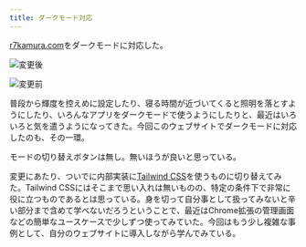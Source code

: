 ```yaml
---
title: ダークモード対応
---
```

[r7kamura.com](https://r7kamura.com/)をダークモードに対応した。

![](https://lh6.googleusercontent.com/O8S2EjMEdCz8bwAwXyRqsbiT0dYeUr2DGK7-YTl3eUXPWka6p4ru1C6JLl8jYwd1RxgdWpHZ85IVKIpuy_bCh49OyUlZICStR1mkar0zrM5w9trQbrMNAt-MOOEU45_k8uVjDAp9l4CPW_9exw81Mg "変更後")

![](https://lh6.googleusercontent.com/4tCp2Lb_e9K-Ywk3FMOB3Inn0SXry-kXAfL3OVehjXz2gg1KrViDCyKBoKRTTuVj1PcWP_xqNcvwfET_XECjs-yPQFuXimNnzCJGaxPCJvM0nGd_X-W0QTobWXq4zX8ABjL8smjUUwC2ZSudQqDJpw "変更前")

普段から輝度を控えめに設定したり、寝る時間が近づいてくると照明を落とすようにしたり、いろんなアプリをダークモードで使うようにしたりと、最近はいろいろと気を遣うようになってきた。今回このウェブサイトでダークモードに対応したのも、その一環。

モードの切り替えボタンは無し。無いほうが良いと思っている。

変更にあたり、ついでに内部実装に[Tailwind CSS](https://tailwindcss.com/)を使うものに切り替えてみた。Tailwind CSSにはそこまで思い入れは無いものの、特定の条件下で非常に役に立つものであるとは思っている。身を切って自分事として扱ってみないと辛い部分まで含めて学べないだろうということで、最近はChrome拡張の管理画面などの簡単なユースケースで少しずつ使ってみていた。今回はもう少し複雑な事例として、自分のウェブサイトに導入しながら学んでみている。
